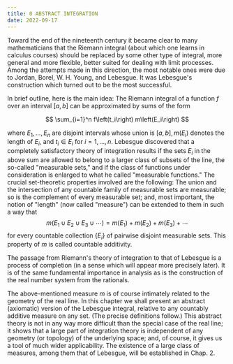 ```yaml
---
title: 0 ABSTRACT INTEGRATION
date: 2022-09-17
---
```


Toward the end of the nineteenth century it became clear to many mathematicians that the Riemann integral (about which one learns in calculus courses) should be replaced by some other type of integral, more general and more flexible, better suited for dealing with limit processes. Among the attempts made in this direction, the most notable ones were due to Jordan, Borel, W. H. Young, and Lebesgue. It was Lebesgue's construction which turned out to be the most successful.

In brief outline, here is the main idea: The Riemann integral of a function $f$ over an interval $[a, b]$ can be approximated by sums of the form

$$
\sum_{i=1}^n f\left(t_i\right) m\left(E_i\right)
$$

where $E_1, \ldots, E_n$ are disjoint intervals whose union is $[a, b], m\left(E_i\right)$ denotes the length of $E_i$, and $t_i \in E_i$ for $i=1, \ldots, n$. Lebesgue discovered that a completely satisfactory theory of integration results if the sets $E_i$ in the above sum are allowed to belong to a larger class of subsets of the line, the so-called "measurable sets," and if the class of functions under consideration is enlarged to what he called "measurable functions." The crucial set-theoretic properties involved are the following: The union and the intersection of any countable family of measurable sets are measurable; so is the complement of every measurable set; and, most important, the notion of "length" (now called "measure") can be extended to them in such a way that
$$
m\left(E_1 \cup E_2 \cup E_3 \cup \cdots\right)=m\left(E_1\right)+m\left(E_2\right)+m\left(E_3\right)+\cdots
$$
for every countable collection $\left\{E_i\right\}$ of pairwise disjoint measurable sets. This property of $m$ is called countable additivity.

The passage from Riemann's theory of integration to that of Lebesgue is a process of completion (in a sense which will appear more precisely later). It is of the same fundamental importance in analysis as is the construction of the real number system from the rationals.

The above-mentioned measure $m$ is of course intimately related to the geometry of the real line. In this chapter we shall present an abstract (axiomatic) version of the Lebesgue integral, relative to any countably additive measure on any set. (The precise definitions follow.) This abstract theory is not in any way more difficult than the special case of the real line; it shows that a large part of integration theory is independent of any geometry (or topology) of the underlying space; and, of course, it gives us a tool of much wider applicability. The existence of a large class of measures, among them that of Lebesgue, will be established in Chap. $2 .$
